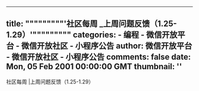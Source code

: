 
---
title: """""""""'社区每周 _上周问题反馈（1.25-1.29）'"""""""""
categories: 
    - 编程
    - 微信开放平台 - 微信开放社区 - 小程序公告
author: 微信开放平台 - 微信开放社区 - 小程序公告
comments: false
date: Mon, 05 Feb 2001 00:00:00 GMT
thumbnail: ''
---

<div>   
社区每周 |上周问题反馈（1.25-1.29）  
</div>
            